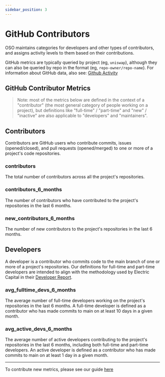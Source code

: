 ```yaml
---
sidebar_position: 3
---
```


# GitHub Contributors

OSO maintains categories for developers and other types of contributors, and assigns activity levels to them based on their contributions.

GitHub metrics are typically queried by project (eg, `uniswap`), although they can also be queried by repo in the format (eg, `repo-owner/repo-name`). For information about GitHub data, also see: [Github Activity](./github_activity)

## GitHub Contributor Metrics

> Note: most of the metrics below are defined in the context of a "contributor" (the most general category of people working on a project), but definitions like "full-time" / "part-time" and "new" / "inactive" are also applicable to "developers" and "maintainers".

## Contributors

Contributors are GitHub users who contribute commits, issues (opened/closed), and pull requests (opened/merged) to one or more of a project's code repositories.

### contributors

The total number of contributors across all the project's repositories.

### contributors_6_months

The number of contributors who have contributed to the project's repositories in the last 6 months.

### new_contributors_6_months

The number of new contributors to the project's repositories in the last 6 months.

## Developers

A developer is a contributor who commits code to the main branch of one or more of a project's repositories. Our definitions for full-time and part-time developers are intended to align with the methodology used by Electric Capital in their [Developer Report](https://www.developerreport.com/about).

### avg_fulltime_devs_6_months

The average number of full-time developers working on the project's repositories in the last 6 months. A full-time developer is defined as a contributor who has made commits to main on at least 10 days in a given month.

### avg_active_devs_6_months

The average number of active developers contributing to the project's repositories in the last 6 months, including both full-time and part-time developers. An active developer is defined as a contributor who has made commits to main on at least 1 day in a given month.

---

To contribute new metrics, please see our guide [here](../../../contribute/impact-models)

